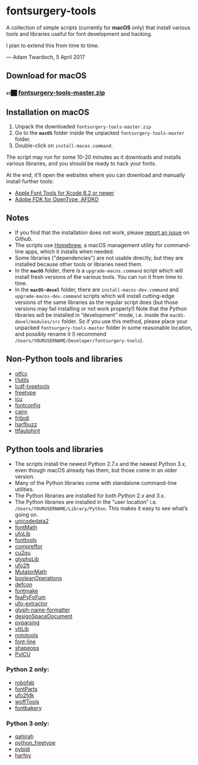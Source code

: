 # fontsurgery-tools

A collection of simple scripts (currently for **macOS** only) that install various tools and libraries useful for font development and hacking. 

I plan to extend this from time to time. 

— Adam Twardoch, 5 April 2017

## Download for macOS

### 👉🏿 [fontsurgery-tools-master.zip](https://github.com/twardoch/fontsurgery-tools/archive/master.zip)

## Installation on macOS

1. Unpack the downloaded `fontsurgery-tools-master.zip`
2. Go to the **`macOS`** folder inside the unpacked `fontsurgery-tools-master` folder. 
3. Double-click on `install-macos.command`. 

The script may run for some 10-20 minutes as it downloads and installs various libraries, and you should be ready to hack your fonts. 

At the end, it’ll open the websites where you can download and manually install further tools: 

* [Apple Font Tools for Xcode 8.2 or newer](https://developer.apple.com/download/more/?=Font%20Tools%20for%20Xcode)
* [Adobe FDK for OpenType, AFDKO](http://www.adobe.com/devnet/opentype/afdko/eula.html)

## Notes 

* If you find that the installation does not work, please [report an issue](https://github.com/twardoch/fontsurgery-tools/issues) on Github. 
* The scripts use [Homebrew](https://brew.sh/), a macOS management utility for command-line apps, which it installs when needed. 
* Some libraries ("dependencies") are not usable directly, but they are installed because other tools or libraries need them.
* In the **`macOS`** folder, there is a `upgrade-macos.command` script which will install fresh versions of the various tools. You can run it from time to time. 
* In the **`macOS-devel`** folder, there are `install-macos-dev.command` and `upgrade-macos-dev.command` scripts which will install cutting-edge versions of the same libraries as the regular script does (but those versions may fail installing or not work properly!) Note that the Python libraries will be installed in “development” mode, i.e. inside the `macOS-devel/modules/src` folder. So if you use this method, please place your unpacked `fontsurgery-tools-master` folder in some reasonable location, and possibly rename it (I recommend `/Users/YOURUSERNAME/Developer/fontsurgery-tools`).

## Non-Python tools and libraries

* [otfcc](https://github.com/caryll/otfcc)
* [t1utils](https://github.com/kohler/t1utils)
* [lcdf-typetools](https://github.com/kohler/lcdf-typetools)
* [freetype](https://www.freetype.org/)
* [icu](http://site.icu-project.org/)
* [fontconfig](https://www.freedesktop.org/wiki/Software/fontconfig/)
* [cairo](https://cairographics.org/)
* [fribidi](https://fribidi.org/)
* [harfbuzz](https://github.com/behdad/harfbuzz)
* [ttfautohint](https://www.freetype.org/ttfautohint/)

## Python tools and libraries

* The scripts install the newest Python 2.7.x and the newest Python 3.x, even though macOS already has them, but those come in an older version. 
* Many of the Python libraries come with standalone command-line utilities. 
* The Python libraries are installed for both Python 2.x and 3.x. 
* The Python libraries are installed in the “user location” i.e. `/Users/YOURUSERNAME/Library/Python`. This makes it easy to see what’s going on. 
* [unicodedata2](https://github.com/mikekap/unicodedata2)
* [fontMath](https://github.com/typesupply/fontMath.git)
* [ufoLib](https://github.com/unified-font-object/ufoLib.git)
* [fonttools](https://github.com/fonttools/fonttools.git)
* [compreffor](https://github.com/googlei18n/compreffor.git)
* [cu2qu](https://github.com/googlei18n/cu2qu.git)
* [glyphsLib](https://github.com/googlei18n/glyphsLib.git)
* [ufo2ft](https://github.com/googlei18n/ufo2ft.git)
* [MutatorMath](https://github.com/LettError/MutatorMath.git)
* [booleanOperations](https://github.com/typemytype/booleanOperations.git)
* [defcon](https://github.com/typesupply/defcon.git)
* [fontmake](https://github.com/googlei18n/fontmake.git)
* [feaPyFoFum](https://github.com/typesupply/feaPyFoFum)
* [ufo-extractor](https://github.com/typesupply/extractor)
* [glyph-name-formatter](https://github.com/LettError/glyphNameFormatter)
* [designSpaceDocument](https://github.com/LettError/designSpaceDocument)
* [pyparsing](http://pyparsing.wikispaces.com/)
* [vttLib](https://github.com/daltonmaag/vttLib)
* [nototools](https://github.com/googlei18n/nototools)
* [font-line](https://github.com/source-foundry/font-line)
* [shapeops](https://github.com/anthrotype/shapeops-py)
* [PyICU](https://pypi.python.org/pypi/PyICU/)

### Python 2 only: 

* [robofab](https://github.com/robofab-developers/robofab)
* [fontParts](https://github.com/robofab-developers/fontParts)
* [ufo2fdk](https://github.com/typesupply/ufo2fdk)
* [woffTools](https://github.com/typesupply/woffTools)
* [fontbakery](https://github.com/googlefonts/fontbakery)

### Python 3 only: 

* [qahirah](https://github.com/ldo/qahirah)
* [python_freetype](https://github.com/ldo/python_freetype)
* [pybidi](https://github.com/ldo/pybidi)
* [harfpy](https://github.com/ldo/harfpy)


